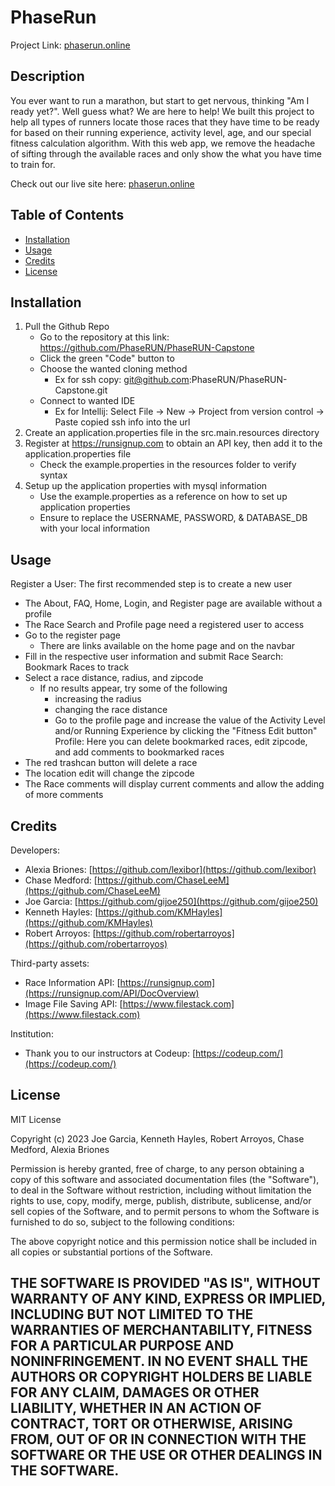# PhaseRun
Project Link: [phaserun.online](https://phaserun.online/)
## Description

You ever want to run a marathon, but start to get nervous, thinking "Am I ready yet?". 
Well guess what? We are here to help! 
We built this project to help all types of runners locate those races that they have time to be ready for based on 
their running experience, activity level, age, and our special fitness calculation algorithm. 
With this web app, we remove the headache of sifting through the available races and only show the what you have time to train for.

Check out our live site here: [phaserun.online](https://phaserun.online/)
## Table of Contents

- [Installation](#installation)
- [Usage](#usage)
- [Credits](#credits)
- [License](#license)

## Installation

1. Pull the Github Repo
   * Go to the repository at this link: https://github.com/PhaseRUN/PhaseRUN-Capstone
   * Click the green "Code" button to
   * Choose the wanted cloning method
     * Ex for ssh copy: git@github.com:PhaseRUN/PhaseRUN-Capstone.git
   * Connect to wanted IDE
     * Ex for Intellij: Select File -> New ->  Project from version control -> Paste copied ssh info into the url
2. Create an application.properties file in the src.main.resources directory
3. Register at https://runsignup.com to obtain an API key, then add it to the application.properties file
   * Check the example.properties in the resources folder to verify syntax
4. Setup up the application properties with mysql information
   * Use the example.properties as a reference on how to set up application properties
   * Ensure to replace the USERNAME, PASSWORD, & DATABASE_DB with your local information

## Usage

Register a User: The first recommended step is to create a new user
   * The About, FAQ, Home, Login, and Register page are available without a profile
   * The Race Search and Profile page need a registered user to access
   * Go to the register page
     * There are links available on the home page and on the navbar
   * Fill in the respective user information and submit
Race Search: Bookmark Races to track 
   * Select a race distance, radius, and zipcode
     * If no results appear, try some of the following
       * increasing the radius
       * changing the race distance
       * Go to the profile page and increase the value of the Activity Level and/or Running Experience by clicking the "Fitness Edit button"
Profile: Here you can delete bookmarked races, edit zipcode, and add comments to bookmarked races 
   * The red trashcan button will delete a race
   * The location edit will change the zipcode
   * The Race comments will display current comments and allow the adding of more comments

## Credits

Developers:
* Alexia Briones: [https://github.com/lexibor](https://github.com/lexibor)
* Chase Medford: [https://github.com/ChaseLeeM](https://github.com/ChaseLeeM)
* Joe Garcia: [https://github.com/gijoe250](https://github.com/gijoe250)
* Kenneth Hayles: [https://github.com/KMHayles](https://github.com/KMHayles)
* Robert Arroyos: [https://github.com/robertarroyos](https://github.com/robertarroyos)

Third-party assets:
* Race Information API: [https://runsignup.com](https://runsignup.com/API/DocOverview)
* Image File Saving API: [https://www.filestack.com](https://www.filestack.com)

Institution:
* Thank you to our instructors at Codeup: [https://codeup.com/](https://codeup.com/)

## License

MIT License

Copyright (c) 2023 Joe Garcia, Kenneth Hayles, Robert Arroyos, Chase Medford, Alexia Briones

Permission is hereby granted, free of charge, to any person obtaining a copy
of this software and associated documentation files (the "Software"), to deal
in the Software without restriction, including without limitation the rights
to use, copy, modify, merge, publish, distribute, sublicense, and/or sell
copies of the Software, and to permit persons to whom the Software is
furnished to do so, subject to the following conditions:

The above copyright notice and this permission notice shall be included in all
copies or substantial portions of the Software.

THE SOFTWARE IS PROVIDED "AS IS", WITHOUT WARRANTY OF ANY KIND, EXPRESS OR
IMPLIED, INCLUDING BUT NOT LIMITED TO THE WARRANTIES OF MERCHANTABILITY,
FITNESS FOR A PARTICULAR PURPOSE AND NONINFRINGEMENT. IN NO EVENT SHALL THE
AUTHORS OR COPYRIGHT HOLDERS BE LIABLE FOR ANY CLAIM, DAMAGES OR OTHER
LIABILITY, WHETHER IN AN ACTION OF CONTRACT, TORT OR OTHERWISE, ARISING FROM,
OUT OF OR IN CONNECTION WITH THE SOFTWARE OR THE USE OR OTHER DEALINGS IN THE
SOFTWARE.
---

